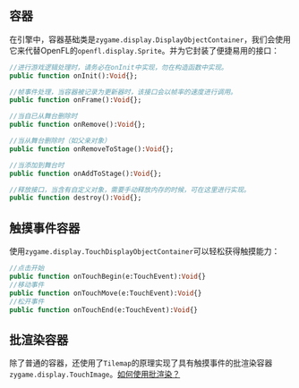 ## 容器

在引擎中，容器基础类是`zygame.display.DisplayObjectContainer`，我们会使用它来代替OpenFL的`openfl.display.Sprite`。并为它封装了便捷易用的接口：

```haxe
//进行游戏逻辑处理时，请务必在onInit中实现，勿在构造函数中实现。
public function onInit():Void{};

//帧事件处理，当容器被记录为更新器时，该接口会以帧率的速度进行调用。
public function onFrame():Void{};

//当自已从舞台删除时
public function onRemove():Void{};

//当从舞台删除时（如父亲对象）
public function onRemoveToStage():Void{};

//当添加到舞台时
public function onAddToStage():Void{};

//释放接口，当含有自定义对象，需要手动释放内存的时候，可在这里进行实现。
public function destroy():Void{};
```

## 触摸事件容器

使用`zygame.display.TouchDisplayObjectContainer`可以轻松获得触摸能力：

```haxe
//点击开始
public function onTouchBegin(e:TouchEvent):Void{}
//移动事件
public function onTouchMove(e:TouchEvent):Void{}
//松开事件
public function onTouchEnd(e:TouchEvent):Void{}
```

## 批渲染容器

除了普通的容器，还使用了`Tilemap`的原理实现了具有触摸事件的批渲染容器`zygame.display.TouchImage`。[如何使用批渲染？]()

